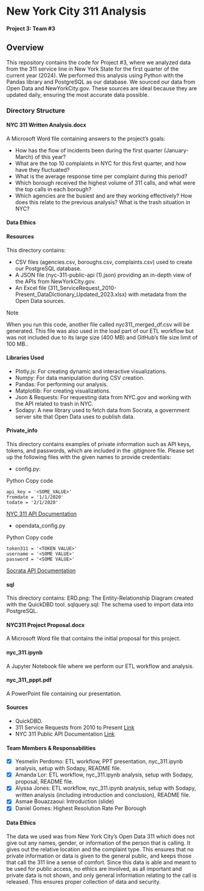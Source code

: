 # New York City 311 Analysis
#### Project 3: Team #3

## Overview
This repository contains the code for Project #3, where we analyzed data from the 311 service line in New York State for the first quarter of the current year (2024). We performed this analysis using Python with the Pandas library and PostgreSQL as our database. We sourced our data from Open Data and NewYorkCity.gov. These sources are ideal because they are updated daily, ensuring the most accurate data possible.


### Directory Structure

#### NYC 311 Written Analysis.docx
A Microsoft Word file containing answers to the project’s goals: 

- How has the flow of incidents been during the first quarter (January-March) of this year?
- What are the top 10 complaints in NYC for this first quarter, and how have they fluctuated?
- What is the average response time per complaint during this period?
- Which borough received the highest volume of 311 calls, and what were the top calls in each borough?
- Which agencies are the busiest and are they working effectively? How does this relate to the previous analysis? What is the trash situation in NYC?

#### Data Ethics

#### Resources
This directory contains:

- CSV files (agencies.csv, boroughs.csv, complaints.csv) used to create our PostgreSQL database.
- A JSON file (nyc-311-public-api (1).json) providing an in-depth view of the APIs from NewYorkCity.gov.
- An Excel file (311_ServiceRequest_2010-Present_DataDictionary_Updated_2023.xlsx) with metadata from the Open Data sources.
> [!NOTE]
> When you run this code, another file called nyc311_merged_df.csv will be generated. This file was also used in the load part of our ETL workflow but was not included due to its large size (400 MB) and GitHub’s file size limit of 100 MB..

#### Libraries Used
- Plotly.js: For creating dynamic and interactive visualizations.
- Numpy: For data manipulation during CSV creation.
- Pandas: For performing our analysis.
- Matplotlib: For creating visualizations.
- Json & Requests: For requesting data from NYC.gov and working with the API related to trash in NYC.
- Sodapy: A new library used to fetch data from Socrata, a government server site that Open Data uses to publish data.

#### Private_info
This directory contains examples of private information such as API keys, tokens, and passwords, which are included in the .gitignore file. Please set up the following files with the given names to provide credentials:

- config.py:
  
Python
Copy code
```
api_key = '<SOME_VALUE>'
fromdate = '1/1/2020'
todate = '2/1/2020'
```
[NYC 311 API Documentation](https://api-portal.nyc.gov/product#product=NYC-311-Public-Developers)

- opendata_config.py
  
Python
Copy code
```
token311 = '<TOKEN VALUE>'
username = '<SOME VALUE>'
password = '<SOME VALUE>'
```
[Socrata API Documentation](https://dev.socrata.com/foundry/data.cityofnewyork.us/erm2-nwe9)

#### sql
This directory contains:
ERD.png: The Entity-Relationship Diagram created with the QuickDBD tool.
sqlquery.sql: The schema used to import data into PostgreSQL.

#### NYC311 Project Proposal.docx
A Microsoft Word file that contains the initial proposal for this project.

#### nyc_311.ipynb
A Jupyter Notebook file where we perform our ETL workflow and analysis.

#### nyc_311_pppt.pdf
A PowerPoint file containing our presentation.

#### Sources
- QuickDBD.
- 311 Service Requests from 2010 to Present
[Link](https://data.cityofnewyork.us/Social-Services/311-Service-Requests-from-2010-to-Present/erm2-nwe9/about_data)
- NYC 311 Public API Documentation
[Link](https://api-portal.nyc.gov/api-details#api=nyc-311-public-api&operation=api-GetAssets-get)
  

#### Team Members & Responsabilities
- [x] Yesmelin Perdomo: ETL workflow, PPT presentation, nyc_311.ipynb analysis, setup with Sodapy, README file.
- [x] Amanda Lor: ETL workflow, nyc_311.ipynb analysis, setup with Sodapy, proposal, README file.
- [x] Alyssa Jones: ETL workflow, nyc_311.ipynb analysis, setup with Sodapy, written analysis (including introduction and conclusion), README file.
- [x] Asmae Bouazzaoui: Introduction (slide)
- [x] Daniel Gomes: Highest Resolution Rate Per Borough

#### Data Ethics
The data we used was from New York City’s Open Data 311 which does not give out any names, gender, or information of the person that is calling. It gives out the relative location and the complaint type. This ensures that no private information or data is given to the general public, and keeps those that call the 311 line a sense of comfort. Since this data is able and meant to be used for public access, no ethics are involved, as all important and private data is not shown, and only general information relating to the call is released. This ensures proper collection of data and security.





